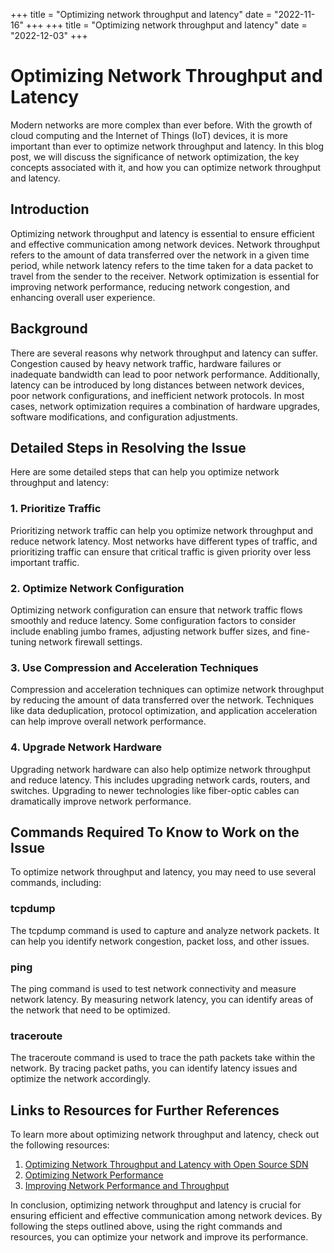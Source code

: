 +++
title = "Optimizing network throughput and latency"
date = "2022-11-16"
+++
+++
title = "Optimizing network throughput and latency"
date = "2022-12-03"
+++
# Optimizing Network Throughput and Latency

Modern networks are more complex than ever before. With the growth of cloud computing and the Internet of Things (IoT) devices, it is more important than ever to optimize network throughput and latency. In this blog post, we will discuss the significance of network optimization, the key concepts associated with it, and how you can optimize network throughput and latency.

## Introduction

Optimizing network throughput and latency is essential to ensure efficient and effective communication among network devices. Network throughput refers to the amount of data transferred over the network in a given time period, while network latency refers to the time taken for a data packet to travel from the sender to the receiver. Network optimization is essential for improving network performance, reducing network congestion, and enhancing overall user experience.

## Background

There are several reasons why network throughput and latency can suffer. Congestion caused by heavy network traffic, hardware failures or inadequate bandwidth can lead to poor network performance. Additionally, latency can be introduced by long distances between network devices, poor network configurations, and inefficient network protocols. In most cases, network optimization requires a combination of hardware upgrades, software modifications, and configuration adjustments.

## Detailed Steps in Resolving the Issue

Here are some detailed steps that can help you optimize network throughput and latency:

### 1. Prioritize Traffic

Prioritizing network traffic can help you optimize network throughput and reduce network latency. Most networks have different types of traffic, and prioritizing traffic can ensure that critical traffic is given priority over less important traffic.

### 2. Optimize Network Configuration

Optimizing network configuration can ensure that network traffic flows smoothly and reduce latency. Some configuration factors to consider include enabling jumbo frames, adjusting network buffer sizes, and fine-tuning network firewall settings.

### 3. Use Compression and Acceleration Techniques

Compression and acceleration techniques can optimize network throughput by reducing the amount of data transferred over the network. Techniques like data deduplication, protocol optimization, and application acceleration can help improve overall network performance.

### 4. Upgrade Network Hardware

Upgrading network hardware can also help optimize network throughput and reduce latency. This includes upgrading network cards, routers, and switches. Upgrading to newer technologies like fiber-optic cables can dramatically improve network performance.

## Commands Required To Know to Work on the Issue

To optimize network throughput and latency, you may need to use several commands, including:

### tcpdump

The tcpdump command is used to capture and analyze network packets. It can help you identify network congestion, packet loss, and other issues.

### ping

The ping command is used to test network connectivity and measure network latency. By measuring network latency, you can identify areas of the network that need to be optimized.

### traceroute

The traceroute command is used to trace the path packets take within the network. By tracing packet paths, you can identify latency issues and optimize the network accordingly.

## Links to Resources for Further References

To learn more about optimizing network throughput and latency, check out the following resources:

1. [Optimizing Network Throughput and Latency with Open Source SDN](https://www.sdxcentral.com/articles/contributed/optimizing-network-throughput-and-latency-with-open-source-sdn/2017/05/)
2. [Optimizing Network Performance](https://www.techopedia.com/definition/29710/optimizing-network-performance)
3. [Improving Network Performance and Throughput](https://www.ipspace.net/Main_Page#Improving_Network_Performance_and_Throughput)

In conclusion, optimizing network throughput and latency is crucial for ensuring efficient and effective communication among network devices. By following the steps outlined above, using the right commands and resources, you can optimize your network and improve its performance.